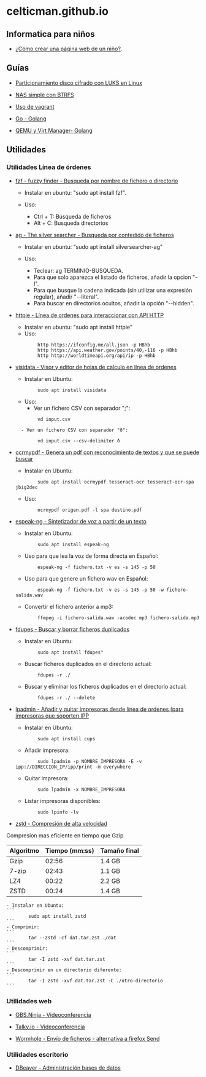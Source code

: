 # celticman.github.io

## Informatica para niños

- [¿Cómo crear una página web de un niño?](./ninos_github_pages.html).

## Guías

- [Particionamiento disco cifrado con LUKS en Linux](./notas_luks_particion_cifrada.html) 

- [NAS simple con BTRFS](./notas_nas.html) 

- [Uso de vagrant](./notas_vagrant.html)

- [Go - Golang](./notas_golang.html)

- [QEMU y Virt Manager- Golang](./notas_qemu.html)

## Utilidades

### Utilidades Línea de órdenes

- [fzf - fuzzy finder - Busqueda por nombre de fichero o directorio](https://github.com/junegunn/fzf) 

    - Instalar en ubuntu: "sudo apt install fzf".
    - Uso:

        - Ctrl + T: Búsqueda de ficheros
        - Alt + C: Busqueda directorios

- [ag - The silver searcher - Busqueda por contedido de ficheros](https://github.com/ggreer/the_silver_searcher)

    - Instalar en ubuntu: "sudo apt install silversearcher-ag"
    - Uso:

        - Teclear: ag TERMINIO-BUSQUEDA.
        - Para que solo aparezca el listado de ficheros, añadir la opcion "-l".
        - Para que busque la cadena indicada (sin utilizar una expresión regular), añadir "--literal".
        - Para buscar en directorios ocultos, añadir la opción "--hidden".

- [httpie - Línea de ordenes para interaccionar con API HTTP](https://httpie.org/)

    - Instalar en ubuntu: "sudo apt install httpie"
    - Uso:

    ```
            http https://ifconfig.me/all.json -p HBhb
            http https://api.weather.gov/points/40,-116 -p HBhb
            http http://worldtimeapi.org/api/ip -p HBhb
    ```
        
- [visidata - Visor y editor de hojas de calculo en línea de ordenes](https://www.visidata.org)

    - Instalar en Ubuntu: 
    ```
            sudo apt install visidata
    ```
    - Uso:
        - Ver un fichero CSV con separador ";": 
    ```
            vd input.csv
    ```
        - Ver un fichero CSV con separador "ð": 
    ```
            vd input.csv --csv-delimiter ð
    ```
        
- [ocrmypdf - Genera un pdf con reconocimiento de textos y que se puede buscar](https://ocrmypdf.readthedocs.io/en/latest/index.html)

	- Instalar en Ubuntu: 
    ```
            sudo apt install ocrmypdf tesseract-ocr tesseract-ocr-spa jbig2dec
    ```

	- Uso:	
    ```
            ocrmypdf origen.pdf -l spa destino.pdf 
    ```
	
- [espeak-ng - Sintetizador de voz a partir de un texto](https://github.com/espeak-ng/espeak-ng)

	- Instalar en Ubuntu: 
    ```
            sudo apt install espeak-ng
    ```
	- Uso para que lea la voz de forma directa en Español: 
    ```
            espeak-ng -f fichero.txt -v es -s 145 -p 50
    ```
	- Uso para que genere un fichero wav en Español: 
    ```
            espeak-ng -f fichero.txt -v es -s 145 -p 50 -w fichero-salida.wav
    ```
	- Convertir el fichero anterior a mp3: 
    ```
            ffmpeg -i fichero-salida.wav -acodec mp3 fichero-salida.mp3
    ```

- [fdupes - Buscar y borrar ficheros duplicados](https://github.com/adrianlopezroche/fdupes)

	- Instalar en Ubuntu:
    ```
            sudo apt install fdupes"
    ```
	- Buscar ficheros duplicados en el directorio actual: 
    ```
            fdupes -r ./
    ```
	- Buscar y eliminar los ficheros duplicados en el directorio actual: 
    ```
            fdupes -r ./ --delete
    ```
	
- [lpadmin - Añadir y quitar impresoras desde línea de ordenes (para impresoras que soporten IPP](https://www.cups.org/doc/man-lpadmin.html)

    - Instalar en Ubuntu: 
    ```
            sudo apt install cups
    ```
    - Añadir impresora:
    ```
            sudo lpadmin -p NOMBRE_IMPRESORA -E -v ipp://DIRECCION_IP/ipp/print -m everywhere
    ```
    - Quitar impresora:
    ```
            sudo lpadmin -x NOMBRE_IMPRESORA
    ```
    - Listar impresoras disponibles:
    ```
            sudo lpinfo -lv
    ```
        
- [zstd - Compresión de alta velocidad](https://github.com/facebook/zstd)

Compresion mas eficiente en tiempo que Gzip

| Algoritmo  | Tiempo (mm:ss) | Tamaño final |
| ------------- | ------------- | ------------- |
| Gzip  | 02:56  | 1.4 GB  |
| 7-zip  | 02:43  | 1.1 GB  |
| LZ4  | 00:22  | 2.2 GB  |
| ZSTD  | 00:24  | 1.4 GB  |

    - Instalar en Ubuntu: 
    ```
            sudo apt install zstd
    ```
    - Comprimir: 
    ```
            tar --zstd -cf dat.tar.zst ./dat
    ```
    - Descomprimir: 
    ```
            tar -I zstd -xvf dat.tar.zst
    ```
    - Descomprimir en un directorio diferente:    
    ```
            tar -I zstd -xvf dat.tar.zst -C ./otro-directorio
    ```

### Utilidades web

- [OBS.Ninja - Videoconferencia](https://obs.ninja/)

- [Talky.io - Videoconferencia](https://talky.io)

- [Wormhole - Envío de ficheros - alternativa a firefox Send](https://wormhole.app/)

### Utilidades escritorio

- [DBeaver - Administración bases de datos](https://dbeaver.io/)

